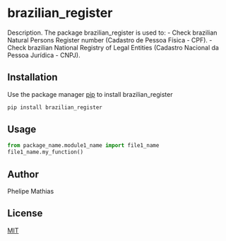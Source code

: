# brazilian_register

Description.
The package brazilian_register is used to:
	- Check brazilian Natural Persons Register number (Cadastro de Pessoa Física - CPF).
	- Check brazilian National Registry of Legal Entities (Cadastro Nacional da Pessoa Jurídica - CNPJ).

## Installation

Use the package manager [pip](https://pip.pypa.io/en/stable/) to install brazilian_register

```bash
pip install brazilian_register
```

## Usage

```python
from package_name.module1_name import file1_name
file1_name.my_function()
```

## Author
Phelipe Mathias

## License
[MIT](https://choosealicense.com/licenses/mit/)
